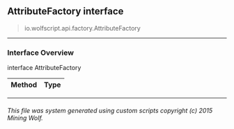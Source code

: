 ## AttributeFactory __interface__

>io.wolfscript.api.factory.AttributeFactory

---

### Interface Overview

interface AttributeFactory

Method | Type   
--- | :--- 



---



###### This file was system generated using custom scripts copyright (c) 2015 Mining Wolf.
	

